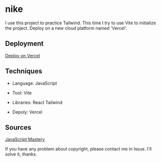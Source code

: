 # nike
I use this project to practice Tailwind. This time I try to use Vite to initialize the project. Deploy on a new cloud platform named 'Vercel'.

## Deployment
[Deploy on Vercel](https://nike-black-nine.vercel.app)

## Techniques
* Language: JavaScript

* Tool: Vite

* Libraries: React Tailwind

* Depoly: Vercel

## Sources
[JavaScript Mastery](https://www.youtube.com/watch?v=tS7upsfuxmo)

If you have any problem about copyright, please contact me in Issue. I'll solve it, thanks.